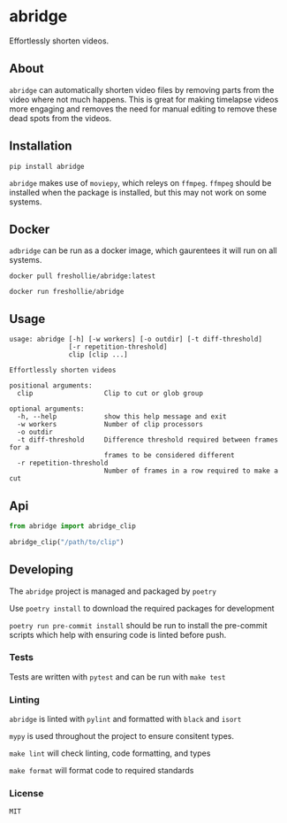 # abridge

Effortlessly shorten videos.

## About

`abridge` can automatically shorten video files by removing parts from the video
where not much happens. This is great for making timelapse videos more engaging
and removes the need for manual editing to remove these dead spots
from the videos.

## Installation

`pip install abridge`

`abridge` makes use of `moviepy`, which releys on `ffmpeg`. `ffmpeg` should be installed
when the package is installed, but this may not work on some systems.

## Docker

`adbridge` can be run as a docker image, which gaurentees it will run
on all systems.

`docker pull freshollie/abridge:latest`

`docker run freshollie/abridge`

## Usage

```
usage: abridge [-h] [-w workers] [-o outdir] [-t diff-threshold]
               [-r repetition-threshold]
               clip [clip ...]

Effortlessly shorten videos

positional arguments:
  clip                  Clip to cut or glob group

optional arguments:
  -h, --help            show this help message and exit
  -w workers            Number of clip processors
  -o outdir
  -t diff-threshold     Difference threshold required between frames for a
                        frames to be considered different
  -r repetition-threshold
                        Number of frames in a row required to make a cut
```

## Api

```python
from abridge import abridge_clip

abridge_clip("/path/to/clip")
```

## Developing

The `abridge` project is managed and packaged by `poetry`

Use `poetry install` to download the required packages for development

`poetry run pre-commit install` should be run to install the pre-commit
scripts which help with ensuring code is linted before push.

### Tests

Tests are written with `pytest` and can be run with `make test`

### Linting

`abridge` is linted with `pylint` and formatted with `black` and `isort`

`mypy` is used throughout the project to ensure consitent types.

`make lint` will check linting, code formatting, and types

`make format` will format code to required standards

### License

`MIT`
